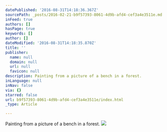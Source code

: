 ```yaml
---
datePublished: '2016-08-31T14:18:36.367Z'
sourcePath: _posts/2016-02-21-b9f57393-8061-4d9b-afd4-cef3a4e3511e.md
inFeed: true
authors: []
hasPage: true
keywords: []
author: []
dateModified: '2016-08-31T14:18:35.870Z'
title: ''
publisher:
  name: null
  domain: null
  url: null
  favicon: null
description: Painting from a picture of a bench in a forest.
inLanguage: null
inNav: false
via: {}
starred: false
url: b9f57393-8061-4d9b-afd4-cef3a4e3511e/index.html
_type: Article

---
```

Painting from a picture of a bench in a forest.
![](https://s3-us-west-2.amazonaws.com/the-grid-img/p/d7056bb66800c104d1b4b097bb4b739bab98d4cd.jpg)